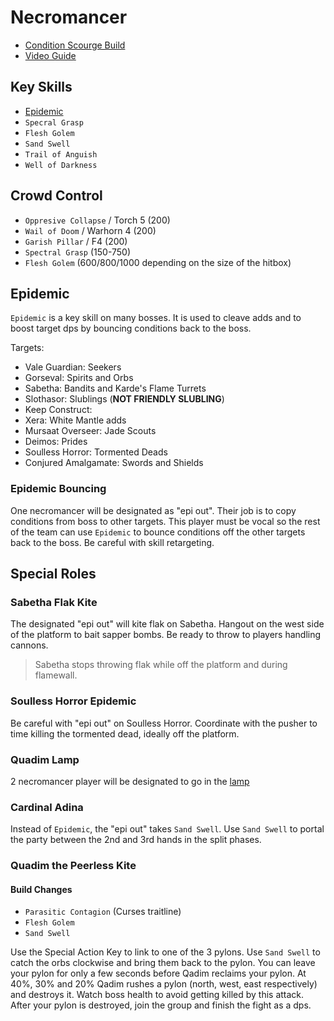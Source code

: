 # Necromancer

- [Condition Scourge Build](http://gw2skills.net/editor/?PSxEs8NssBGImGjEL2r6nJA-zRJYmR7fh0SIkbB0RC49BJI2CvGQMtB-e)
- [Video Guide](https://youtu.be/auDt9d45EFQ)

## Key Skills

- [Epidemic](#epidemic)
- `Specral Grasp`
- `Flesh Golem`
- `Sand Swell`
- `Trail of Anguish`
- `Well of Darkness`

## Crowd Control

- `Oppresive Collapse` / Torch 5 (200)
- `Wail of Doom` / Warhorn 4 (200)
- `Garish Pillar` / F4 (200)
- `Spectral Grasp` (150-750)
- `Flesh Golem` (600/800/1000 depending on the size of the hitbox)

## Epidemic

`Epidemic` is a key skill on many bosses.
It is used to cleave adds and
to boost target dps by bouncing conditions
back to the boss.

Targets:

- Vale Guardian: Seekers
- Gorseval: Spirits and Orbs
- Sabetha: Bandits and Karde's Flame Turrets
- Slothasor: Slublings (**NOT FRIENDLY SLUBLING**)
- Keep Construct: 
- Xera: White Mantle adds
- Mursaat Overseer: Jade Scouts
- Deimos: Prides
- Soulless Horror: Tormented Deads
- Conjured Amalgamate: Swords and Shields

### Epidemic Bouncing

One necromancer will be designated as "epi out".
Their job is to copy conditions from boss to other targets.
This player must be vocal so the rest of the team can
use `Epidemic` to bounce conditions off the other targets back to the boss.
Be careful with skill retargeting.

## Special Roles

### Sabetha Flak Kite

The designated "epi out" will kite flak on Sabetha.
Hangout on the west side of the platform to bait sapper bombs.
Be ready to throw to players handling cannons.

> Sabetha stops throwing flak
  while off the platform
  and during flamewall.

### Soulless Horror Epidemic

Be careful with "epi out" on Soulless Horror.
Coordinate with the pusher to time killing the tormented dead,
ideally off the platform.

### Quadim Lamp

2 necromancer player will be designated to go in the [lamp](/mechanics/quadim-lamp.md)

### Cardinal Adina

Instead of `Epidemic`, the "epi out" takes `Sand Swell`.
Use `Sand Swell` to portal the party
between the 2nd and 3rd hands in the split phases.

### Quadim the Peerless Kite

#### Build Changes

- `Parasitic Contagion` (Curses traitline)
- `Flesh Golem`
- `Sand Swell`

Use the Special Action Key to link to one of the 3 pylons.
Use `Sand Swell` to catch the orbs clockwise and bring them back to the pylon.
You can leave your pylon for only a few seconds before Qadim reclaims your pylon.
At 40%, 30% and 20% Qadim rushes a pylon (north, west, east respectively) and destroys it.
Watch boss health to avoid getting killed by this attack.
After your pylon is destroyed, join the group and finish the fight as a dps.
